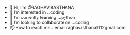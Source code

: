 - 👋 Hi, I’m @RAGHAV18ASTHANA
- 👀 I’m interested in ...coding 
- 🌱 I’m currently learning ...python
- 💞️ I’m looking to collaborate on ...coding 
- 📫 How to reach me ...email raghavasthana9112gmail.com

<!---
RAGHAV18ASTHANA/RAGHAV18ASTHANA is a ✨ special ✨ repository because its `README.md` (this file) appears on your GitHub profile.
You can click the Preview link to take a look at your changes.
--->
